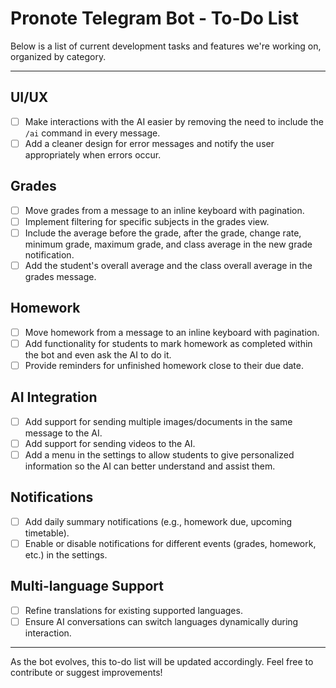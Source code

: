 # Pronote Telegram Bot - To-Do List

Below is a list of current development tasks and features we're working on, organized by category.

---

## UI/UX
- [ ] Make interactions with the AI easier by removing the need to include the `/ai` command in every message.
- [ ] Add a cleaner design for error messages and notify the user appropriately when errors occur.

## Grades
- [ ] Move grades from a message to an inline keyboard with pagination.
- [ ] Implement filtering for specific subjects in the grades view.
- [ ] Include the average before the grade, after the grade, change rate, minimum grade, maximum grade, and class average in the new grade notification.
- [ ] Add the student's overall average and the class overall average in the grades message.

## Homework
- [ ] Move homework from a message to an inline keyboard with pagination.
- [ ] Add functionality for students to mark homework as completed within the bot and even ask the AI to do it.
- [ ] Provide reminders for unfinished homework close to their due date.

## AI Integration
- [ ] Add support for sending multiple images/documents in the same message to the AI.
- [ ] Add support for sending videos to the AI.
- [ ] Add a menu in the settings to allow students to give personalized information so the AI can better understand and assist them.

## Notifications
- [ ] Add daily summary notifications (e.g., homework due, upcoming timetable).
- [ ] Enable or disable notifications for different events (grades, homework, etc.) in the settings.

## Multi-language Support
- [ ] Refine translations for existing supported languages.
- [ ] Ensure AI conversations can switch languages dynamically during interaction.

---

As the bot evolves, this to-do list will be updated accordingly. Feel free to contribute or suggest improvements!
